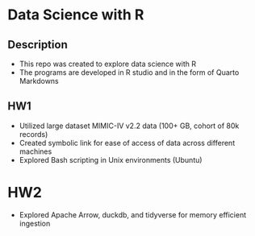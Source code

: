# Data Science with R

## Description
 - This repo was created to explore data science with R
 - The programs are developed in R studio and in the form of Quarto Markdowns

## HW1
- Utilized large dataset MIMIC-IV v2.2 data (100+ GB, cohort of 80k records)
- Created symbolic link for ease of access of data across different machines
- Explored Bash scripting in Unix environments (Ubuntu)

# HW2
- Explored Apache Arrow, duckdb, and tidyverse for memory efficient ingestion
